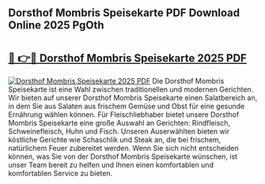 ## Dorsthof Mombris Speisekarte PDF Download Online 2025 PgOth

# <h2><a href="http://gc7mp3.nevu.top/?p=Dorsthof+Mombris+Speisekarte">🔗 👉🔴 Dorsthof Mombris Speisekarte 2025 PDF</a></h2>

[![Dorsthof Mombris Speisekarte 2025 PDF](https://i.imgur.com/dBaPXMq.png)](http://gc7mp3.nevu.top/?p=Dorsthof+Mombris+Speisekarte)
Die Dorsthof Mombris Speisekarte ist eine Wahl zwischen traditionellen und modernen Gerichten. Wir bieten auf unserer Dorsthof Mombris Speisekarte einen Salatbereich an, in dem Sie aus Salaten aus frischem Gemüse und Obst für eine gesunde Ernährung wählen können. Für Fleischliebhaber bietet unsere Dorsthof Mombris Speisekarte eine große Auswahl an Gerichten: Rindfleisch, Schweinefleisch, Huhn und Fisch. Unseren Auserwählten bieten wir köstliche Gerichte wie Schaschlik und Steak an, die bei frischem, natürlichem Feuer zubereitet werden. Wenn Sie sich nicht entscheiden können, was Sie von der Dorsthof Mombris Speisekarte wünschen, ist unser Team bereit zu helfen und Ihnen einen komfortablen und komfortablen Service zu bieten.
